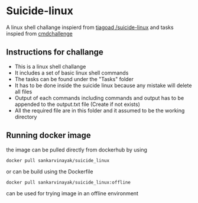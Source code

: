 # Suicide-linux
A linux shell challange inspierd from 
[tiagoad /suicide-linux](https://github.com/tiagoad/suicide-linux) 
and tasks inspied from [cmdchallenge](https://cmdchallenge.com) 

## Instructions for challange
* This is a linux shell challange
* It includes a set of basic linux shell commands 
* The tasks can be found under the "Tasks" folder
* It has to be done inside the suicide linux because any mistake will delete all files
* Output of each commands including commands and output has to be appended to the output.txt file (Create if not exists)
* All the required file are in this folder and it assumed to be the working directory

## Running docker image
the image can be pulled directly from dockerhub by using
```
docker pull sankarvinayak/suicide_linux
```
or can be build using the Dockerfile
```
docker pull sankarvinayak/suicide_linux:offline
```
can be used for trying image in an offline environment
